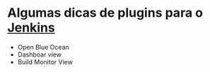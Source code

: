 # Algumas dicas de plugins para o [Jenkins](https://plugins.jenkins.io)


* Open Blue Ocean
* Dashboar view
* Build Monitor View
